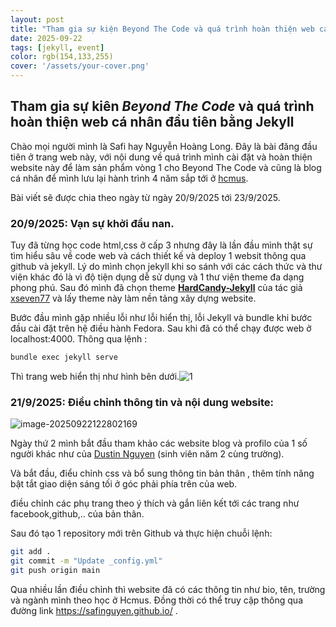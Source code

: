 ```yaml
---
layout: post
title: "Tham gia sự kiện Beyond The Code và quá trình hoàn thiện web cá nhân đầu tiên bằng Jekyll"
date: 2025-09-22
tags: [jekyll, event]
color: rgb(154,133,255)
cover: '/assets/your-cover.png'
---
```


## Tham gia sự kiên ***Beyond The Code*** và quá trình hoàn thiện web cá nhân đầu tiên bằng Jekyll

Chào mọi người mình là Safi hay Nguyễn Hoàng Long. Đây là bài đăng đầu tiên ở trang web này, với nội dung về quá trình mình cài đặt và hoàn thiện website này để làm sản phẩm vòng 1 cho Beyond The Code và cũng là blog cá nhân để mình lưu lại hành trình 4 năm sắp tới ở [hcmus](https://hcmus.edu.vn/).

 Bài viết sẽ được chia theo ngày từ ngày 20/9/2025 tới 23/9/2025.

### 20/9/2025: Vạn sự khởi đầu nan.

Tuy đã từng học code html,css ở cấp 3 nhưng đây là lần đầu mình thật sự tìm hiểu sâu về code web và cách thiết kế và deploy 1 websit thông qua github và jekyll. Lý do mình chọn jekyll khi so sánh với các cách thức và thư viện khác đó là vì độ tiện dụng dễ sử dụng và 1 thư viện theme đa dạng phong phú. Sau đó mình đã chọn theme  **[HardCandy-Jekyll](https://github.com/xseven77/HardCandy-Jekyll)** của tác giả  [xseven77](https://github.com/xseven77) và lấy theme này làm nền tảng xây dựng website. 

Bước đầu mình gặp nhiều lỗi như lỗi hiển thị, lỗi Jekyll và bundle khi bước đầu cài đặt trên hệ điều hành Fedora. Sau khi đã có thể chạy được web ở localhost:4000. Thông qua lệnh :

```bash
bundle exec jekyll serve
```

Thì trang web hiển thị như hình bên dưới.![1](https://github.com/xseven77/HardCandy-Jekyll/raw/master/screenshot/1.png)

###   21/9/2025: Điều chỉnh thông tin và nội dung website:

![image-20250922122802169](/home/long/.var/app/io.typora.Typora/config/Typora/typora-user-images/image-20250922122802169.png)

Ngày thứ 2 mình bắt đầu tham khảo các website blog và profilo của 1 số người khác như của [Dustin Nguyen](https://ducto489.github.io/) (sinh viên năm 2 cùng trường).

Và bắt đầu, điểu chỉnh css và bổ sung thông tin bản thân , thêm tính năng bật tắt giao diện sáng tối ở góc phải phía trên của web.

điều chỉnh các phụ trang theo ý thích và gắn liên kết tới các trang như facebook,github,.. của bản thân.

Sau đó tạo 1 repository mới trên Github và thực hiện chuỗi lệnh: 

```bash
git add .
git commit -m "Update _config.yml"
git push origin main
```

Qua nhiều lần điều chỉnh thì website đã có các thông tin như bio, tên, trường và ngành mình theo học ở Hcmus. Đồng thời có thể truy cập thông qua đường link https://safinguyen.github.io/ .

